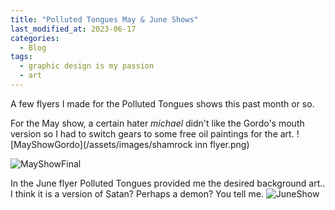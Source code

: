 ```yaml
---
title: "Polluted Tongues May & June Shows"
last_modified_at: 2023-06-17
categories:
  - Blog
tags:
  - graphic design is my passion
  - art
---
```


A few flyers I made for the Polluted Tongues shows this past month or so. 

For the May show, a certain hater *michael* didn't like the Gordo's mouth version so I had to switch gears to some free oil paintings for the art. 
![MayShowGordo](/assets/images/shamrock inn flyer.png)

![MayShowFinal](/assets/images/shamrock_inn_v3.png)

In the June flyer Polluted Tongues provided me the desired background art.. I think it is a version of Satan? Perhaps a demon? You tell me.
![JuneShow](/assets/images/keybrewerysmall.png)
